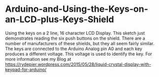 # Arduino-and-Using-the-Keys-on-an-LCD-plus-Keys-Shield
Using the keys on a 2 line, 16 character LCD Display.
This sketch just demonstrates reading the six push buttons on the shield. There are a number of manufacturers of these shields, but they all seem fairly similar. The keys are connected to the Arduino Analog pin A0 and each key produces a different voltage. This voltage is used to identify the key.
For more information see my Blog at https://rydepier.wordpress.com/2015/05/28/liquid-crystal-display-with-keypad-for-arduino/
